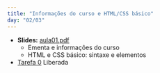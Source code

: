 ```yaml
---
title: "Informações do curso e HTML/CSS básico"
day: "02/03"
---
```


- **Slides:** [aula01.pdf](aulas/aula01.pdf)
  - Ementa e informações do curso
  - HTML e CSS básico: sintaxe e elementos
- [Tarefa 0](tarefas/tarefa-0.html) <span class="label">Liberada</span>
